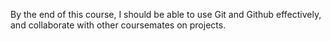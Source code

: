 By the end of this course, I should be able to use Git and Github effectively, and collaborate with other coursemates on projects. 
